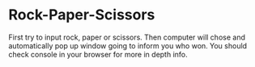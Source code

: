 # Rock-Paper-Scissors
First try to input rock, paper or scissors.
Then computer will chose and automatically pop up window going to inform you who won.
You should check console in your browser for more in depth info.
